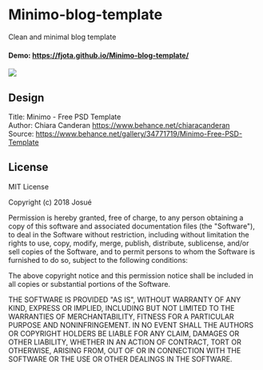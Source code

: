 # Minimo-blog-template
Clean and minimal blog template

#### Demo:  https://fjota.github.io/Minimo-blog-template/

<img src="https://mir-s3-cdn-cf.behance.net/project_modules/1400/ddb73634771719.56ddd7e8d014e.jpg" />

## Design

Title: Minimo - Free PSD Template
<br>
Author: Chiara Canderan 
<a href="https://www.behance.net/chiaracanderan" target="_blank">https://www.behance.net/chiaracanderan</a>
<br>
Source: <a href="https://www.behance.net/gallery/34771719/Minimo-Free-PSD-Template" target="_blank">https://www.behance.net/gallery/34771719/Minimo-Free-PSD-Template</a>

## License

MIT License

Copyright (c) 2018 Josué

Permission is hereby granted, free of charge, to any person obtaining a copy
of this software and associated documentation files (the "Software"), to deal
in the Software without restriction, including without limitation the rights
to use, copy, modify, merge, publish, distribute, sublicense, and/or sell
copies of the Software, and to permit persons to whom the Software is
furnished to do so, subject to the following conditions:

The above copyright notice and this permission notice shall be included in all
copies or substantial portions of the Software.

THE SOFTWARE IS PROVIDED "AS IS", WITHOUT WARRANTY OF ANY KIND, EXPRESS OR
IMPLIED, INCLUDING BUT NOT LIMITED TO THE WARRANTIES OF MERCHANTABILITY,
FITNESS FOR A PARTICULAR PURPOSE AND NONINFRINGEMENT. IN NO EVENT SHALL THE
AUTHORS OR COPYRIGHT HOLDERS BE LIABLE FOR ANY CLAIM, DAMAGES OR OTHER
LIABILITY, WHETHER IN AN ACTION OF CONTRACT, TORT OR OTHERWISE, ARISING FROM,
OUT OF OR IN CONNECTION WITH THE SOFTWARE OR THE USE OR OTHER DEALINGS IN THE
SOFTWARE.
